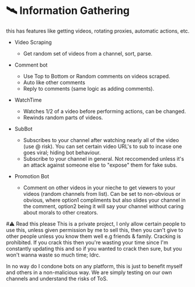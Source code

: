 # 🛰️ Information Gathering
this has features like getting videos, rotating proxies, automatic actions, etc.
- Video Scraping
  - Get random set of videos from a channel, sort, parse.
 
- Comment bot
  - Use Top to Bottom or Random comments on videos scraped.
  - Auto like other comments
  - Reply to comments (same logic as adding comments).
    
- WatchTime
  - Watches 1/2 of a video before performing actions, can be changed.
  - Rewinds random parts of videos.
    
- SubBot
  - Subscribes to your channel after watching nearly all of the video (use @ risk).
    You can set certain video URL's to sub to incase one goes viral; hiding bot behaviour.
  - Subscribe to your channel in general.
    Not reccomended unless it's an attack against someone else to "expose" them for fake subs.
    
- Promotion Bot
  - Comment on other videos in your nieche to get viewers to your videos (random channels from list).
    Can be set to non-obvious or obvious, where option1 compliments but also slides your channel in the comment, option2 being it will say your channel without caring about morals to other creators.

#⚠️ Read this please
This is a private project, I only allow certain people to use this, unless given permission by me to sell this, then you can't give to other people unless you know them well e.g friends & family.
Cracking is prohibited. If you crack this then you're wasting your time since I'm constantly updating this and so if you wanted to crack then sure, but you won't wanna waste so much time; Idrc.

In no way do I condone bots on any platform, this is just to benefit myself and others in a non-malicious way. We are simply testing on our own channels and understand the risks of ToS.
